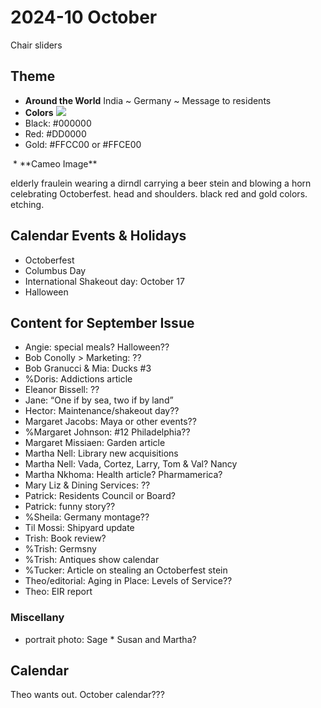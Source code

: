 # 2024-10 October

Chair sliders
## Theme

* **Around the World** India \~ Germany \~ Message to residents
* **Colors** ![](media/b6a03c23d5ba5bab98291f927d69b498.png)
* Black: #000000
* Red: #DD0000
* Gold: #FFCC00 or #FFCE00
<img src="media/b6a03c23d5ba5bab98291f927d69b498.png" alt="">
* **Cameo Image**


elderly fraulein wearing a dirndl carrying a beer stein and blowing a horn celebrating Octoberfest. head and shoulders. black red and gold colors. etching.

## Calendar Events &amp; Holidays

* Octoberfest
* Columbus Day
* International Shakeout day: October 17
* Halloween

## Content for September Issue

* Angie: special meals? Halloween??
* Bob Conolly &gt; Marketing: ??
* Bob Granucci &amp; Mia: Ducks #3
* %Doris: Addictions article
* Eleanor Bissell: ??
* Jane: “One if by sea, two if by land”
* Hector: Maintenance/shakeout day??
* Margaret Jacobs: Maya or other events??
* %Margaret Johnson: #12 Philadelphia??
* Margaret Missiaen: Garden article
* Martha Nell: Library new acquisitions
* Martha Nell: Vada, Cortez, Larry, Tom &amp; Val? Nancy
* Martha Nkhoma: Health article? Pharmamerica?
* Mary Liz &amp; Dining Services: ??
* Patrick: Residents Council or Board?
* Patrick: funny story??
* %Sheila: Germany montage??
* Til Mossi: Shipyard update
* Trish: Book review?
* %Trish: Germsny
* %Trish: Antiques show calendar
* %Tucker: Article on stealing an Octoberfest stein
* Theo/editorial: Aging in Place: Levels of Service??
* Theo: EIR report

### Miscellany

* portrait photo: Sage&nbsp;* Susan and Martha?

## Calendar

Theo wants out. October calendar???